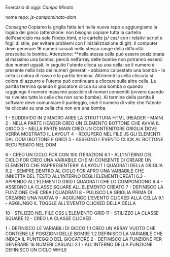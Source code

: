 Esercizio di oggi: *Campo Minato*


nome repo: *js-campominato-dom*


*Consegna*
Copiamo la griglia fatta ieri nella nuova repo e aggiungiamo la logica del gioco (attenzione: non bisogna copiare tutta la cartella dell'esercizio ma solo l'index.html, e le cartelle js/ css/ con i relativi script e fogli di stile, per evitare problemi con l'inizializzazione di git).
Il computer deve generare 16 numeri casuali nello stesso range della difficoltà prescelta: le bombe. Attenzione: **nella stessa cella può essere posizionata al massimo una bomba, perciò nell’array delle bombe non potranno esserci due numeri uguali.
In seguito l'utente clicca su una cella: se il numero è presente nella lista dei numeri generati - abbiamo calpestato una bomba - la cella si colora di rosso e la partita termina. Altrimenti la cella cliccata si colora di azzurro e l'utente può continuare a cliccare sulle altre celle.
La partita termina quando il giocatore clicca su una bomba o quando raggiunge il numero massimo possibile di numeri consentiti (ovvero quando ha rivelato tutte le celle che non sono bombe).
Al termine della partita il software deve comunicare il punteggio, cioè il numero di volte che l’utente ha cliccato su una cella che non era una bomba.


<!-- PSEUDO CODICE -->

1 - SUDDIVIDO IN 2 MACRO AREE LA STRUTTURA HTML (HEADER - MAIN)
2 - NELLA PARTE HEADER CREO UN ELEMENTO BOTTONE CHE AVVIA IL GIOCO
3 - NELLA PARTE MAIN CREO UN CONTENITORE GRIGLIA DOVE VERRA MOSTRATO IL LAYOUT
4 - RECUPERO NEL FILE JS GLI ELEMENTI DAL DOM (BOTTONE E GRID)
5 - ASSEGNO L'EVENTO CLICK AL BOTTONE RECUPERATO NEL DOM

6 - CREO UN CICLO FOR CON 100 ITERAZIONI 
6.1 - ALL'INTERNO DEL CICLO FOR CREO UNA VARIABILE CHE MI CONSENTE DI CREARE UN ELEMENTO CHE RAPPRESENTERA' A LAYOUT I QUADRATI DELLA GRIGLIA
6.2 - SEMPRE DENTRO AL CICLO FOR APRO UNA VARIABILE CHE INNIETTA DEL TESTO ALL'INTERNO DEGLI ELEMENTI CREATI
6.3 - APPENDO ALL'ELEMENTO GRID I QUADRATI CHE LO COMPONGONO
6.4 - ASSEGNO LA CLASSE SQUARE ALL'ELEMENTO CREATO
7 - DEFINISCO LA FUNZIONE CHE CREA I QUADRATI
8 - PULISCO LA GRIGLIA PRIMA DI CREARNE UNA NUOVA
9 - AGGIUNGO L'EVENTO CLICKED ALLA CELLA
9.1 - AGGIUNGO IL TOGGLE ALL'EVENTO CLICKED DELLA CELLA
<!-- A QUESTO PUNTO NEL LAYOUT VERRANNO RAPPRESENTATI SOLAMENTE UNA SEQUENZA DI NUMERI DA 1 FINO A 100 -->

10 - STILIZZO NEL FILE CSS L'ELEMENTO GRID
11 - STILIZZO LA CLASSE SQUARE
12 - CREO LA CLASSE CLICKED


<!-- PSEUDO CODICE CAMPO MINATO -->

1 - DEFINISCO LE VARIABILI DI GIOCO
1.1 CREO UN ARRAY VUOTO CHE CONTIENE LE POSIZIONI DELLE BOMBE
1.2 DEFINISCO LA VARIABILE CHE INDICA IL PUNTEGGIO DEL GIOCATORE
2 - DEFINISCO LA FUNZIONE PER GENERARE 16 NUMERI CASUALI 
2.1 - ALL'INTERNO DELLA FUNZIONE DEFINISCO UN CICLO WHILE
